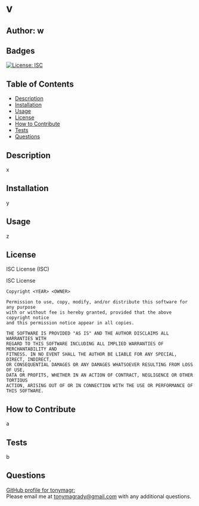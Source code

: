 # v

  ## Author: w

  ## Badges
  [![License: ISC](https://img.shields.io/badge/License-ISC-blue.svg)](https://opensource.org/licenses/ISC)

  ## Table of Contents
  - [Description](#description)
  - [Installation](#installation)
  - [Usage](#usage)
  - [License](#license)
  - [How to Contribute](#contribution)
  - [Tests](#tests)
  - [Questions](#questions)

  ## Description
  x

  ## Installation
  y

  ## Usage
  z

  ## License
  ISC License (ISC)

  ISC License

    Copyright <YEAR> <OWNER>
    
    Permission to use, copy, modify, and/or distribute this software for any purpose 
    with or without fee is hereby granted, provided that the above copyright notice 
    and this permission notice appear in all copies.
    
    THE SOFTWARE IS PROVIDED "AS IS" AND THE AUTHOR DISCLAIMS ALL WARRANTIES WITH 
    REGARD TO THIS SOFTWARE INCLUDING ALL IMPLIED WARRANTIES OF MERCHANTABILITY AND 
    FITNESS. IN NO EVENT SHALL THE AUTHOR BE LIABLE FOR ANY SPECIAL, DIRECT, INDIRECT, 
    OR CONSEQUENTIAL DAMAGES OR ANY DAMAGES WHATSOEVER RESULTING FROM LOSS OF USE, 
    DATA OR PROFITS, WHETHER IN AN ACTION OF CONTRACT, NEGLIGENCE OR OTHER TORTIOUS 
    ACTION, ARISING OUT OF OR IN CONNECTION WITH THE USE OR PERFORMANCE OF THIS SOFTWARE.

  ## How to Contribute
  a

  ## Tests
  b

  ## Questions
  [GitHub profile for tonymagr: ](https://github.com/tonymagr) <br>
  Please email me at tonymagrady@gmail.com with any additional questions.
  